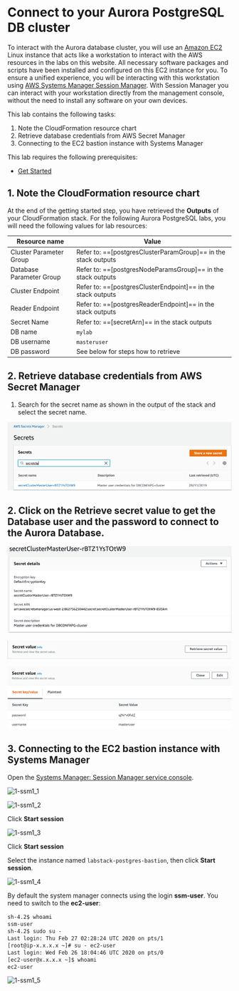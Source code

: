 # Connect to your Aurora PostgreSQL DB cluster

To interact with the Aurora database cluster, you will use an <a href="https://aws.amazon.com/ec2/" target="_blank">Amazon EC2</a> Linux instance that acts like a workstation to interact with the AWS resources in the labs on this website. All necessary software packages and scripts have been installed and configured on this EC2 instance for you. To ensure a unified experience, you will be interacting with this workstation using <a href="https://docs.aws.amazon.com/systems-manager/latest/userguide/session-manager.html" target="_blank">AWS Systems Manager Session Manager</a>. With Session Manager you can interact with your workstation directly from the management console, without the need to install any software on your own devices.

This lab contains the following tasks:

1. Note the CloudFormation resource chart
2. Retrieve database credentials from AWS Secret Manager
3. Connecting to the EC2 bastion instance with Systems Manager

This lab requires the following prerequisites:

* [Get Started](/win/)


## 1. Note the CloudFormation resource chart

At the end of the getting started step, you have retrieved the **Outputs** of your CloudFormation stack. For the following Aurora PostgreSQL labs, you will need the following values for lab resources:

Resource name | Value
--- | ---
Cluster Parameter Group | Refer to: ==[postgresClusterParamGroup]== in the stack outputs
Database Parameter Group | Refer to: ==[postgresNodeParamsGroup]== in the stack outputs
Cluster Endpoint | Refer to: ==[postgresClusterEndpoint]== in the stack outputs
Reader Endpoint	| Refer to: ==[postgresReaderEndpoint]== in the stack outputs
Secret Name	| Refer to: ==[secretArn]== in the stack outputs
DB name	| `mylab`
DB username	| `masteruser`
DB password	| See below for steps how to retrieve

## 2. Retrieve database credentials from AWS Secret Manager

1. Search for the secret name as shown in the output of the stack and select the secret name.

<span class="image">![1-qpm-secrets-1](1-qpm-secrets-1.png?raw=true)</span>

## 2. Click on the Retrieve secret value to get the Database user and the password to connect to the Aurora Database.

<span class="image">![1-qpm-secrets-2](1-qpm-secrets-2.png?raw=true)</span>

<span class="image">![1-qpm-secrets-3](1-qpm-secrets-3.png?raw=true)</span>

<span class="image">![1-qpm-secrets-4](1-qpm-secrets-4.png?raw=true)</span>

## 3. Connecting to the EC2 bastion instance with Systems Manager

Open the <a href="https://eu-west-1.console.aws.amazon.com/systems-manager/session-manager?region=eu-west-1" target="_blank">Systems Manager: Session Manager service console</a>.

<span class="image">![1-ssm1_1](../prerequisites/ssm1_1.png?raw=true)</span><br>

<span class="image">![1-ssm1_2](../prerequisites/ssm1_2.png?raw=true)</span><br>

Click **Start session**

<span class="image">![1-ssm1_3](../prerequisites/ssm1_3.png?raw=true)</span><br>

Click **Start session**

Select the instance named `labstack-postgres-bastion`, then click **Start session**.

<span class="image">![1-ssm1_4](../prerequisites/ssm1_4.png?raw=true)</span><br>

By default the system manager connects using the login **ssm-user**. You need to switch to the **ec2-user**:

```shell
sh-4.2$ whoami
ssm-user
sh-4.2$ sudo su -
Last login: Thu Feb 27 02:28:24 UTC 2020 on pts/1
[root@ip-x.x.x.x ~]# su - ec2-user
Last login: Wed Feb 26 18:04:46 UTC 2020 on pts/0
[ec2-user@x.x.x.x ~]$ whoami
ec2-user
```
<span class="image">![1-ssm1_5](../prerequisites/ssm1_5.png?raw=true)</span><br>

